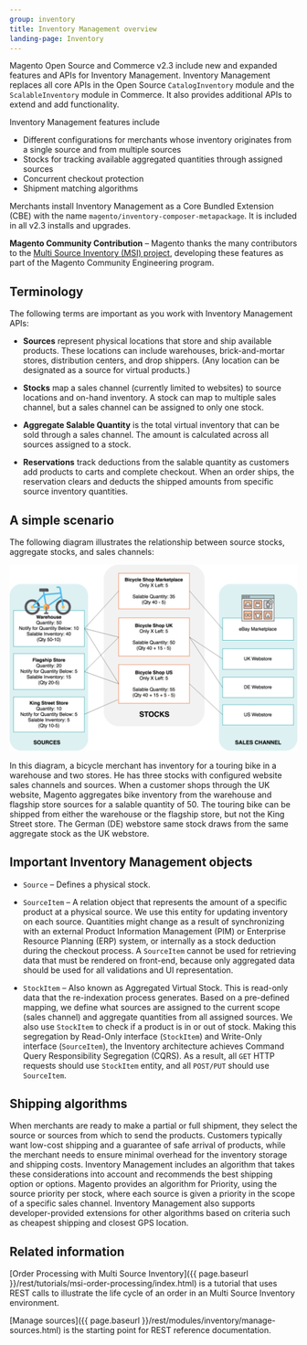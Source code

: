 ```yaml
---
group: inventory
title: Inventory Management overview
landing-page: Inventory
---
```


Magento Open Source and Commerce v2.3 include new and expanded features and APIs for Inventory Management. Inventory Management replaces all core APIs in the Open Source `CatalogInventory` module and the `ScalableInventory` module in Commerce. It also provides additional APIs to extend and add functionality.

Inventory Management features include

* Different configurations for merchants whose inventory originates from a single source and from multiple sources
* Stocks for tracking available aggregated quantities through assigned sources
* Concurrent checkout protection
* Shipment matching algorithms

Merchants install Inventory Management as a Core Bundled Extension (CBE) with the name `magento/inventory-composer-metapackage`. It is included in all v2.3 installs and upgrades.

**Magento Community Contribution** – Magento thanks the many contributors to the [Multi Source Inventory (MSI) project]( https://github.com/magento-engcom/msi), developing these features as part of the Magento Community Engineering program.

## Terminology

The following terms are important as you work with Inventory Management APIs:

* **Sources** represent physical locations that store and ship available products. These locations can include warehouses, brick-and-mortar stores, distribution centers, and drop shippers. (Any location can be designated as a source for virtual products.)

* **Stocks** map a sales channel (currently limited to websites) to source locations and on-hand inventory. A stock can map to multiple sales channel, but a sales channel can be assigned to only one stock.

* **Aggregate Salable Quantity** is the total virtual inventory that can be sold through a sales channel. The amount is calculated across all sources assigned to a stock.

* **Reservations** track deductions from the salable quantity as customers add products to carts and complete checkout. When an order ships, the reservation clears and deducts the shipped amounts from specific source inventory quantities.


## A simple scenario

The following diagram illustrates the relationship between source stocks, aggregate stocks, and sales channels:

![Source and aggregate stock](images/inventory-diagram-stock.png)

In this diagram, a bicycle merchant has inventory for a touring bike in a warehouse and two stores. He has three stocks with configured website sales channels and sources. When a customer shops through the UK website, Magento aggregates bike inventory from the warehouse and flagship store sources for a salable quantity of 50. The touring bike can be shipped from either the warehouse or the flagship store, but not the King Street store. The German (DE) webstore same stock draws from the same aggregate stock as the UK webstore.


## Important Inventory Management objects

* `Source` – Defines a physical stock.

* `SourceItem` – A relation object that represents the amount of a specific product at a physical source. We use this entity for updating inventory on each source. Quantities might change as a result of synchronizing with an external Product Information Management (PIM) or Enterprise Resource Planning (ERP) system, or internally as a stock deduction during the checkout process. A `SourceItem` cannot be used for retrieving data that must be rendered on front-end, because only aggregated data should be used for all validations and UI representation.

* `StockItem` – Also known as Aggregated Virtual Stock. This is read-only data that the re-indexation process generates. Based on a pre-defined mapping, we define what sources are assigned to the current scope (sales channel) and aggregate quantities from all assigned sources. We also use `StockItem` to check if a product is in or out of stock.  Making this segregation by Read-Only interface (`StockItem`) and Write-Only interface (`SourceItem`), the Inventory architecture achieves Command Query Responsibility Segregation (CQRS). As a result, all `GET` HTTP requests should use `StockItem` entity, and all `POST/PUT` should use `SourceItem`.

## Shipping algorithms

When merchants are ready to make a partial or full shipment, they select the source or sources from which to send the products. Customers typically want low-cost shipping and a guarantee of safe arrival of products, while the merchant needs to ensure minimal overhead for the inventory storage and shipping costs. Inventory Management includes an algorithm that takes these considerations into account and recommends the best shipping option or options. Magento provides an algorithm for Priority, using the source priority per stock, where each source is given a priority in the scope of a specific sales channel. Inventory Management also supports developer-provided extensions for other algorithms based on criteria such as cheapest shipping and closest GPS location.

## Related information

[Order Processing with Multi Source Inventory]({{ page.baseurl }}/rest/tutorials/msi-order-processing/index.html) is a tutorial that uses REST calls to illustrate the life cycle of an order in an Multi Source Inventory environment.

[Manage sources]({{ page.baseurl }}/rest/modules/inventory/manage-sources.html) is the starting point for REST reference documentation.
